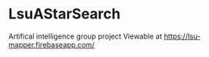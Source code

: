 # LsuAStarSearch
 Artifical intelligence group project
 Viewable at https://lsu-mapper.firebaseapp.com/
